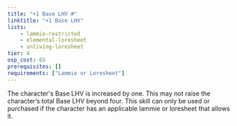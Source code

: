 ```yaml
---
title: "+1 Base LHV #"
linktitle: "+1 Base LHV"
lists:
    - lammie-restricted
    - elemental-loresheet
    - unliving-loresheet
tier: 4
osp_cost: 65
prerequisites: []
requirements: ["Lammie or Loresheet"]
---
```

The character's Base LHV is increased by one. This may not raise the character’s total Base LHV beyond four. This skill can only be used or purchased if the character has an applicable lammie or loresheet that allows it.